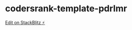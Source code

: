 # codersrank-template-pdrlmr

[Edit on StackBlitz ⚡️](https://stackblitz.com/edit/codersrank-template-pdrlmr)